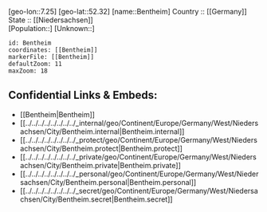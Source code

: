 ﻿---
location: [52.32,7.25] 
mapzoom: [7,12] 
mapmarker: city 
type: City
tags:
- geo/City


SpocWebEntityId: 29104
isDeleted: false
confidential: public

---
[geo-lon::7.25] 
[geo-lat::52.32] 
[name::Bentheim] 
Country :: [[Germany]]  
State :: [[Niedersachsen]]  
[Population::] 
[Unknown::] 


```leaflet
id: Bentheim
coordinates: [[Bentheim]] 
markerFile: [[Bentheim]] 
defaultZoom: 11 
maxZoom: 18
```


## Confidential Links & Embeds: 
- [[Bentheim|Bentheim]]  
- [[../../../../../../../../_internal/geo/Continent/Europe/Germany/West/Niedersachsen/City/Bentheim.internal|Bentheim.internal]] 
- [[../../../../../../../../_protect/geo/Continent/Europe/Germany/West/Niedersachsen/City/Bentheim.protect|Bentheim.protect]] 
- [[../../../../../../../../_private/geo/Continent/Europe/Germany/West/Niedersachsen/City/Bentheim.private|Bentheim.private]] 
- [[../../../../../../../../_personal/geo/Continent/Europe/Germany/West/Niedersachsen/City/Bentheim.personal|Bentheim.personal]] 
- [[../../../../../../../../_secret/geo/Continent/Europe/Germany/West/Niedersachsen/City/Bentheim.secret|Bentheim.secret]] 
